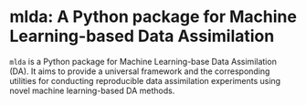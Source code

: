 # mlda: A Python package for Machine Learning-based Data Assimilation

`mlda` is a Python package for Machine Learning-base Data Assimilation (DA).
It aims to provide a universal framework and the corresponding utilities for conducting reproducible data assimilation experiments using novel machine learning-based DA methods.
